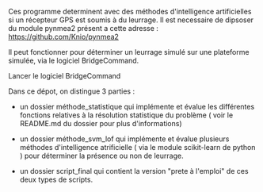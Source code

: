 Ces programme determinent avec des méthodes d'intelligence artificielles si un récepteur GPS est soumis à du leurrage.
Il est necessaire de dipsoser du module pynmea2 présent a cette adresse : https://github.com/Knio/pynmea2

Il peut fonctionner pour déterminer un leurrage simulé sur une plateforme simulée, via le logiciel BridgeCommand.

Lancer le logiciel BridgeCommand

Dans ce dépot, on distingue 3 parties : 

  - un dossier méthode_statistique qui implémente et évalue les différentes fonctions relatives à la résolution statistique du problème ( voir le README.md du dossier pour plus d'informations)

  - un dossier méthode_svm_lof qui implémente et évalue plusieurs méthodes d'intelligence atrificielle ( via le module scikit-learn de python ) pour déterminer la présence ou non de leurrage.
  
  - un dossier script_final qui contient la version "prete à l'emploi" de ces deux types de scripts. 
